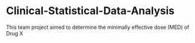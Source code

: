 # Clinical-Statistical-Data-Analysis
This team project aimed to determine the minimally effective dose (MED) of Drug X
